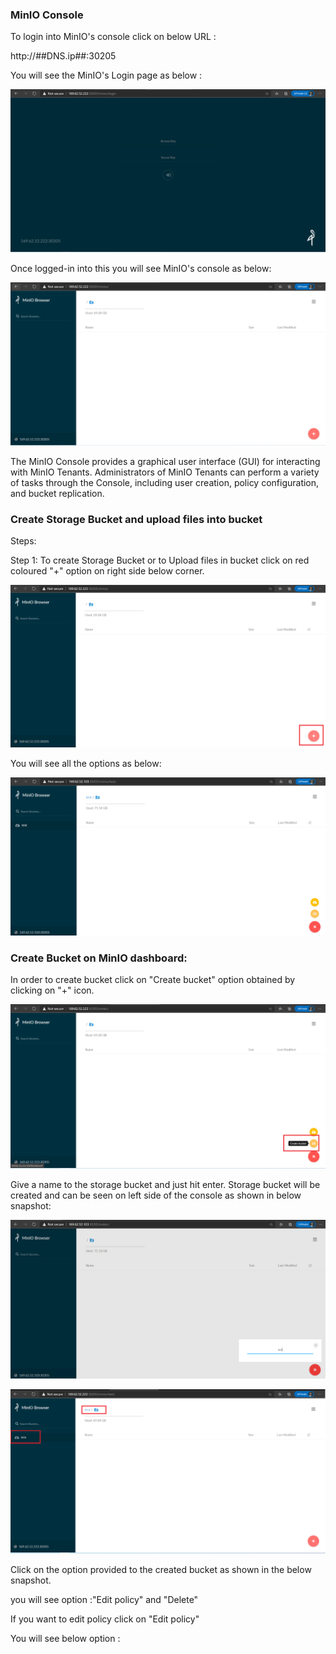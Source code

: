 ### MinIO Console

To login into MinIO's console click on below URL :

http://##DNS.ip##:30205 


You will see the MinIO's Login page as below :

 ![](_images/login-console.PNG)

Once logged-in into this you will see MinIO's console as below:


 ![](_images/logged-in-console.PNG)

The MinIO Console provides a graphical user interface (GUI) for interacting with MinIO Tenants.
Administrators of MinIO Tenants can perform a variety of tasks through the Console, including user creation, policy configuration, and bucket replication. 

### Create Storage Bucket and upload files into bucket

Steps:

Step 1: To create Storage Bucket or to Upload files in bucket click on red coloured "+" option on right side below corner.

 ![](_images/console-option.PNG)

You will see all the options as below:

![](_images/option.PNG)

### Create Bucket on MinIO dashboard:

In order to create bucket click on "Create bucket" option obtained by clicking on "+" icon.

![](_images/create-bucket.PNG)

Give a name to the storage bucket and just hit enter. Storage bucket will be created and can be seen on left side of the console as shown in below snapshot:

![](_images/bucket-name.PNG)

![](_images/bucket-created.PNG)

Click on the option provided to the created bucket as shown in the below snapshot.

you will see option :"Edit policy" and "Delete" 

If you want to edit policy click on "Edit policy"

You will see below option :







